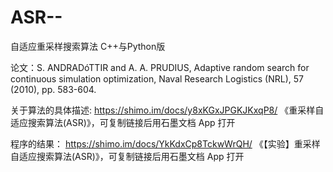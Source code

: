# ASR--
自适应重采样搜索算法
C++与Python版

论文：S. ANDRADóTTIR and A. A. PRUDIUS, Adaptive random search for continuous simulation optimization, Naval Research Logistics (NRL), 57 (2010), pp. 583-604.

关于算法的具体描述:
https://shimo.im/docs/y8xKGxJPGKJKxqP8/ 《重采样自适应搜索算法(ASR)》，可复制链接后用石墨文档 App 打开

程序的结果：
https://shimo.im/docs/YkKdxCp8TckwWrQH/ 《【实验】重采样自适应搜索算法(ASR)》，可复制链接后用石墨文档 App 打开
